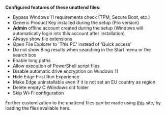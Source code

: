 __Configured features of these unattend files:__
- Bypass Windows 11 requirements check (TPM, Secure Boot, etc.)
- Generic Product Key installed during the setup (Pro version)
- __Admin__ offline account created during the setup (Windows will automatically login into this account after installation)
- Always show file extensions
- Open File Explorer to 'This PC' instead of 'Quick access'
- Do not show Bing results when searching in the Start menu or the search box
- Enable long paths
- Allow execution of PowerShell script files
- Disable automatic drive encryption on Windows 11
- Hide Edge First Run Experience
- Make Edge uninstallable even if it is not set an EU country as region
- Delete empty C:\Windows.old folder
- Skip Wi-Fi configuration

Further customization to the unattend files can be made using [this](https://schneegans.de/windows/unattend-generator/) site, by loading the files available here.